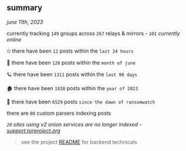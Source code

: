 
## summary
_june 11th, 2023_

currently tracking `149` groups across `267` relays & mirrors - _`101` currently online_

⏲ there have been `12` posts within the `last 24 hours`

🦈 there have been `128` posts within the `month of june`

🪐 there have been `1311` posts within the `last 90 days`

🏚 there have been `1838` posts within the `year of 2023`

🦕 there have been `6529` posts `since the dawn of ransomwatch`

there are `80` custom parsers indexing posts

_`20` sites using v2 onion services are no longer indexed - [support.torproject.org](https://support.torproject.org/onionservices/v2-deprecation/)_

> see the project [README](https://github.com/joshhighet/ransomwatch#ransomwatch--) for backend technicals

